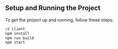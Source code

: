 ## Setup and Running the Project

To get the project up and running, follow these steps:

```bash
cd client
npm install
npm run build
npm start
